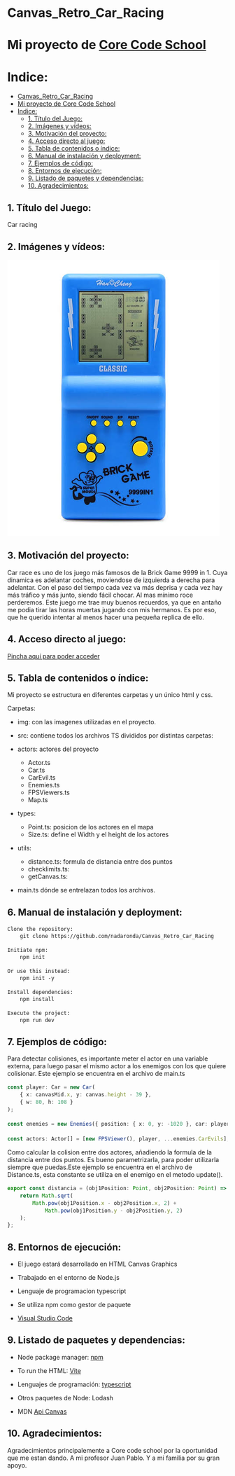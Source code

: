 # Canvas_Retro_Car_Racing

# Mi proyecto de [Core Code School](https://www.corecode.school/)

# Indice:

-   [Canvas_Retro_Car_Racing](#canvas_retro_car_racing)
-   [Mi proyecto de Core Code School](#mi-proyecto-de-core-code-school)
-   [Indice:](#indice)
    -   [1. Título del Juego:](#1-título-del-juego)
    -   [2. Imágenes y vídeos:](#2-imágenes-y-vídeos)
    -   [3. Motivación del proyecto:](#3-motivación-del-proyecto)
    -   [4. Acceso directo al juego:](#4-acceso-directo-al-juego)
    -   [5. Tabla de contenidos o índice:](#5-tabla-de-contenidos-o-índice)
    -   [6. Manual de instalación y deployment:](#6-manual-de-instalación-y-deployment)
    -   [7. Ejemplos de código:](#7-ejemplos-de-código)
    -   [8. Entornos de ejecución:](#8-entornos-de-ejecución)
    -   [9. Listado de paquetes y dependencias:](#9-listado-de-paquetes-y-dependencias)
    -   [10. Agradecimientos:](#10-agradecimientos)

## 1. Título del Juego:

Car racing

## 2. Imágenes y vídeos:

![Brick game 9999 in 1 ](./img/Brick_Game_Car.jpg)

## 3. Motivación del proyecto:

Car race es uno de los juego más famosos de la Brick Game 9999 in 1. Cuya dinamica es adelantar coches, moviendose de izquierda a derecha para adelantar. Con el paso del tiempo cada vez va más deprisa y cada vez hay más tráfico y más junto, siendo fácil chocar. Al mas mínimo roce perderemos. Este juego me trae muy buenos recuerdos, ya que en antaño me podia tirar las horas muertas jugando con mis hermanos. Es por eso, que he querido intentar al menos hacer una pequeña replica de ello.

## 4. Acceso directo al juego:

[Pincha aquí para poder acceder]()

## 5. Tabla de contenidos o índice:

Mi proyecto se estructura en diferentes carpetas y un único html y css.

Carpetas:

-   img: con las imagenes utilizadas en el proyecto.
-   src: contiene todos los archivos TS divididos por distintas carpetas:
-   actors: actores del proyecto

    -   Actor.ts
    -   Car.ts
    -   CarEvil.ts
    -   Enemies.ts
    -   FPSViewers.ts
    -   Map.ts

-   types:
    -   Point.ts: posicion de los actores en el mapa
    -   Size.ts: define el Width y el height de los actores
-   utils:
    -   distance.ts: formula de distancia entre dos puntos
    -   checklimits.ts:
    -   getCanvas.ts:
-   main.ts dónde se entrelazan todos los archivos.

## 6. Manual de instalación y deployment:

```
Clone the repository:
    git clone https://github.com/nadaronda/Canvas_Retro_Car_Racing

Initiate npm:
    npm init

Or use this instead:
    npm init -y

Install dependencies:
    npm install

Execute the project:
    npm run dev

```

## 7. Ejemplos de código:

Para detectar colisiones, es importante meter el actor en una variable externa, para luego pasar el mismo actor a los enemigos con los que quiere colisionar. Este ejemplo se encuentra en el archivo de main.ts

```ts
const player: Car = new Car(
    { x: canvasMid.x, y: canvas.height - 39 },
    { w: 80, h: 108 }
);

const enemies = new Enemies({ position: { x: 0, y: -1020 }, car: player });

const actors: Actor[] = [new FPSViewer(), player, ...enemies.CarEvils];
```

Como calcular la colision entre dos actores, añadiendo la formula de la distancia entre dos puntos. Es bueno parametrizarla, para poder utilizarla siempre que puedas.Este ejemplo se encuentra en el archivo de Distance.ts, esta constante se utiliza en el enemigo en el metodo update().

```ts
export const distancia = (obj1Position: Point, obj2Position: Point) => {
    return Math.sqrt(
        Math.pow(obj1Position.x - obj2Position.x, 2) +
            Math.pow(obj1Position.y - obj2Position.y, 2)
    );
};
```

## 8. Entornos de ejecución:

-   El juego estará desarrollado en HTML Canvas Graphics
-   Trabajado en el entorno de Node.js
-   Lenguaje de programacion typescript
-   Se utiliza npm como gestor de paquete

-   [Visual Studio Code](https://code.visualstudio.com/Download)

## 9. Listado de paquetes y dependencias:

-   Node package manager: [npm](https://www.npmjs.com/)
-   To run the HTML: [Vite](https://vitejs.dev/)

-   Lenguajes de programación: [typescript](https://www.npmjs.com/package/typescript)
-   Otros paquetes de Node: Lodash
-   MDN [Api Canvas](https://developer.mozilla.org/es/docs/Web/API/Canvas_API)

## 10. Agradecimientos:

Agradecimientos principalemente a Core code school por la oportunidad que me estan dando. A mi profesor Juan Pablo. Y a mi familia por su gran apoyo.
